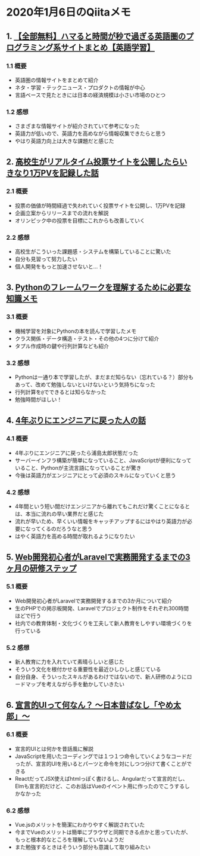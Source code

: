 # 2020年1月6日のQiitaメモ

## 1. [【全部無料】ハマると時間が秒で過ぎる英語圏のプログラミング系サイトまとめ【英語学習】](https://qiita.com/sukebeeeeei/items/76ce249ed264b8acc5f8)

### 1.1 概要

- 英語圏の情報サイトをまとめて紹介
- ネタ・学習・テックニュース・プロダクトの情報が中心
- 言語ベースで見たときには日本の経済規模は小さい市場のひとつ

### 1.2 感想

- さまざまな情報サイトが紹介されていて参考になった
- 英語力が低いので、英語力を高めながら情報収集できたらと思う
- やはり英語力向上は大きな課題だと感じた

## 2. [高校生がリアルタイム投票サイトを公開したらいきなり1万PVを記録した話](https://qiita.com/akaoni_sohei/items/186121bd9994197aab50)

### 2.1 概要

- 投票の価値が時間経過で失われていく投票サイトを公開し、1万PVを記録
- 企画立案からリリースまでの流れを解説
- オリンピック中の投票を目標にこれからも改善していく

### 2.2 感想

- 高校生がこういった課題感・システムを構築していることに驚いた
- 自分も見習って努力したい
- 個人開発をもっと加速させないと…！

## 3. [Pythonのフレームワークを理解するために必要な知識メモ](https://qiita.com/karaage0703/items/e4328dade983e830748a)

### 3.1 概要

- 機械学習を対象にPythonの本を読んで学習したメモ
- クラス関係・データ構造・テスト・その他の4つに分けて紹介
- タプル作成時の鍵や行列計算なども紹介

### 3.2 感想

- Pythonは一通り本で学習したが、まだまだ知らない（忘れている？）部分もあって、改めて勉強しないといけないという気持ちになった
- 行列計算を`@`でできるとは知らなかった
- 勉強時間がほしい！

## 4. [4年ぶりにエンジニアに戻った人の話](https://qiita.com/ast_kshinkawa/items/908a2b7b825fa37dbe7c)

### 4.1 概要

- 4年ぶりにエンジニアに戻ったら浦島太郎状態だった
- サーバーインフラ構築が簡単になっていること、JavaScriptが便利になっていること、Pythonが主流言語になっていることが驚き
- 今後は英語力がエンジニアにとって必須のスキルになっていくと思う

### 4.2 感想

- 4年間という短い間だけエンジニアから離れてもこれだけ驚くことになるとは、本当に流れの早い業界だと感じた
- 流れが早いため、早くいい情報をキャッチアップするにはやはり英語力が必要になってくるのだろうなと思う
- はやく英語力を高める時間が取れるようになりたい

## 5. [Web開発初心者がLaravelで実務開発するまでの3ヶ月の研修ステップ](https://qiita.com/bumptakayuki/items/446d4b29e6a12a8a9c2b)

### 5.1 概要

- Web開発初心者がLaravelで実務開発するまでの3か月について紹介
- 生のPHPでの掲示板開発、Laravelでプロジェクト制作をそれぞれ300時間ほどで行う
- 社内での教育体制・文化づくりを工夫して新人教育をしやすい環境づくりを行っている

### 5.2 感想

- 新人教育に力を入れていて素晴らしいと感じた
- そういう文化を根付かせる重要性を最近ひしひしと感じている
- 自分自身、そういったスキルがあるわけではないので、新人研修のようにロードマップを考えながら手を動かしていきたい

## 6. [宣言的UIって何なん？ 〜日本昔ばなし「やめ太郎」〜](https://qiita.com/Yametaro/items/3c27305072464e1d6230)

### 6.1 概要

- 宣言的UIとは何かを昔話風に解説
- JavaScriptを用いたコーディングでは１つ１つ命令していくようなコードだったが、宣言的UIを用いるとパーツと命令を対にしつつ分けて書くことができる
- ReactだってJSX使えばhtmlっぽく書けるし、Angularだって宣言的だし、Elmも宣言的だけど、このお話はVueのイベント用に作ったのでこうするしかなかった

### 6.2 感想

- Vue.jsのメリットを簡潔にわかりやすく解説されていた
- 今までVueのメリットは簡単にブラウザと同期できる点かと思っていたが、もっと根本的なところを理解していないようだ
- また勉強するときはそういう部分も意識して取り組みたい

